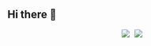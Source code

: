 ## Hi there 👋
<div style="display: flex; justify-content: center;">
  <img src="https://github-readme-stats.vercel.app/api?username=yiaoBang&show_icons=true&theme=transparent" style="margin-right: 10px;" />
  <img src="https://github-readme-stats.vercel.app/api/top-langs/?username=yiaoBang&layout=compact&langs_count=6&text_color=000&icon_color=fff&theme=graywhite" />
</div>
<!--
**yiaoBang/yiaoBang** is a ✨ _special_ ✨ repository because its `README.md` (this file) appears on your GitHub profile.

Here are some ideas to get you started:

- 🔭 I’m currently working on ...
- 🌱 I’m currently learning ...
- 👯 I’m looking to collaborate on ...
- 🤔 I’m looking for help with ...
- 💬 Ask me about ...
- 📫 How to reach me: ...
- 😄 Pronouns: ...
- ⚡ Fun fact: ...
-->
